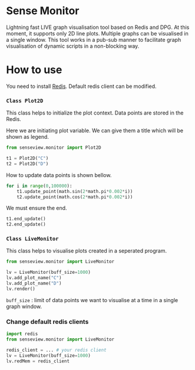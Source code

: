 # Sense Monitor
Lightning fast LIVE graph visualisation tool based on Redis and DPG. At this moment, it supports only 2D line plots. Multiple graphs can be visualised in a single window. This tool works in a pub-sub manner to facilitate graph visualisation of dynamic scripts in a non-blocking way. 

# How to use
You need to install [Redis](https://redis.io/docs/latest/operate/oss_and_stack/install/install-redis/). Default redis client can be modified.

### `Class Plot2D`

This class helps to initialize the plot context. Data points are stored in the Redis.

Here we are initiating plot variable. We can give them a title which will be shown as legend.

```python
from senseview.monitor import Plot2D

t1 = Plot2D("C")
t2 = Plot2D("D")
```
How to update data points is shown bellow.

```python
for i in range(0,100000):
    t1.update_point(math.sin(2*math.pi*0.002*i))
    t2.update_point(math.cos(2*math.pi*0.002*i))
```

We must ensure the end.

```python
t1.end_update()
t2.end_update()
```

### `Class LiveMonitor`
This class helps to visualise plots created in a seperated program. 


```python
from senseview.monitor import LiveMonitor

lv = LiveMonitor(buff_size=1000)
lv.add_plot_name("C")
lv.add_plot_name("D")
lv.render()

```
`buff_size` : limit of data points we want to visualise at a time in a single graph window.

### Change default redis clients 
```python
import redis
from senseview.monitor import LiveMonitor

redis_client = ... # your redis client
lv = LiveMonitor(buff_size=1000)
lv.redMem = redis_client

```
